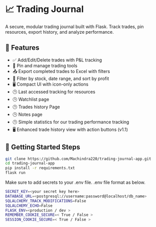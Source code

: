 # 📈 Trading Journal

A secure, modular trading journal built with Flask. Track trades, pin resources, export history, and analyze performance.

## 🔧 Features

- ✅ Add/Edit/Delete trades with P&L tracking
- 📌 Pin and manage trading tools
- 📤 Export completed trades to Excel with filters
- 🧠 Filter by stock, date range, and sort by profit
- 🖥️ Compact UI with icon-only actions
- 🕒 Last accessed tracking for resources
- 🕒 Watchlist page
- 🕒 Trades history Page
- 🕒 Notes page 
- 🕒 Simple statistics for our trading performance tracking
- 🖥️ Enhanced trade history view with action buttons (v1.1)

## 🚀 Getting Started Steps

```bash
git clone https://github.com/Machindra220/trading-journal-app.git
cd trading-journal-app
pip install -r requirements.txt
flask run
```
Make sure to add secrets to your .env file.
.env file format as below.

```bash
SECRET_KEY=<your secret key here>
DATABASE_URL=<postgresql://username:password@localhost/db_name>
SQLALCHEMY_TRACK_MODIFICATIONS=False
SQLALCHEMY_ECHO=False
FLASK_ENV=<production / dev >
REMEMBER_COOKIE_SECURE=< True / False >
SESSION_COOKIE_SECURE=< True / False >
```